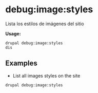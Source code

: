 # debug:image:styles
Lista los estilos de imágenes del sitio

**Usage:**
```
drupal debug:image:styles
dis
```

## Examples
* List all images styles on the site
```
drupal debug:image:styles
```
